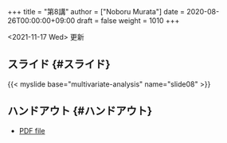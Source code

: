 +++
title = "第8講"
author = ["Noboru Murata"]
date = 2020-08-26T00:00:00+09:00
draft = false
weight = 1010
+++

<span class="timestamp-wrapper"><span class="timestamp">&lt;2021-11-17 Wed&gt; </span></span> 更新


## スライド {#スライド}

{{< myslide base="multivariate-analysis" name="slide08" >}}


## ハンドアウト {#ハンドアウト}

-   [PDF file](https://noboru-murata.github.io/multivariate-analysis/pdfs/slide08.pdf)